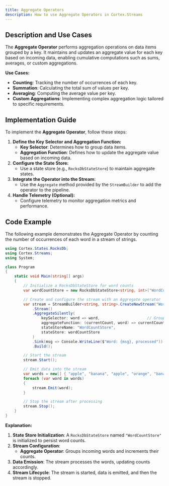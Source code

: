 ```yaml
---
title: Aggregate Operators
description: How to use Aggregate Operators in Cortex.Streams
---
```


## Description and Use Cases

The **Aggregate Operator** performs aggregation operations on data items grouped by a key. It maintains and updates an aggregate value for each key based on incoming data, enabling cumulative computations such as sums, averages, or custom aggregations.

**Use Cases:**
- **Counting**: Tracking the number of occurrences of each key.
- **Summation**: Calculating the total sum of values per key.
- **Averaging**: Computing the average value per key.
- **Custom Aggregations**: Implementing complex aggregation logic tailored to specific requirements.

## Implementation Guide

To implement the **Aggregate Operator**, follow these steps:

1. **Define the Key Selector and Aggregation Function:**
   - **Key Selector**: Determines how to group data items.
   - **Aggregation Function**: Defines how to update the aggregate value based on incoming data.
2. **Configure the State Store:**
   - Use a state store (e.g., `RocksDbStateStore`) to maintain aggregate states.
3. **Integrate the Operator into the Stream:**
   - Use the `Aggregate` method provided by the `StreamBuilder` to add the operator to the pipeline.
4. **Handle Telemetry (Optional):**
   - Configure telemetry to monitor aggregation metrics and performance.

## Code Example

The following example demonstrates the Aggregate Operator by counting the number of occurrences of each word in a stream of strings.

```csharp
using Cortex.States.RocksDb;
using Cortex.Streams;
using System;

class Program
{
    static void Main(string[] args)
    {
        // Initialize a RocksDbStateStore for word counts
        var wordCountStore = new RocksDbStateStore<string, int>("WordCountStore", "/path/to/rocksdb");

        // Create and configure the stream with an Aggregate operator
        var stream = StreamBuilder<string, string>.CreateNewStream("WordCountStream")
            .Stream()
            .AggregateSilently(
                keySelector: word => word,                     // Group by the word itself
                aggregateFunction: (currentCount, word) => currentCount + 1, // Increment count
                stateStoreName: "WordCountStore",
                stateStore: wordCountStore
            )
            .Sink(msg => Console.WriteLine($"Word: {msg}, processed")) // Output word counts
            .Build();

        // Start the stream
        stream.Start();

        // Emit data into the stream
        var words = new[] { "apple", "banana", "apple", "orange", "banana", "apple" };
        foreach (var word in words)
        {
            stream.Emit(word);
        }

        // Stop the stream after processing
        stream.Stop();
    }
}
```

**Explanation:**

1. **State Store Initialization**: A `RocksDbStateStore` named `"WordCountStore"` is initialized to persist word counts.
2. **Stream Configuration**:
   - **Aggregate Operator**: Groups incoming words and increments their counts.
3. **Data Emission**: The stream processes the words, updating counts accordingly.
4. **Stream Lifecycle**: The stream is started, data is emitted, and then the stream is stopped.